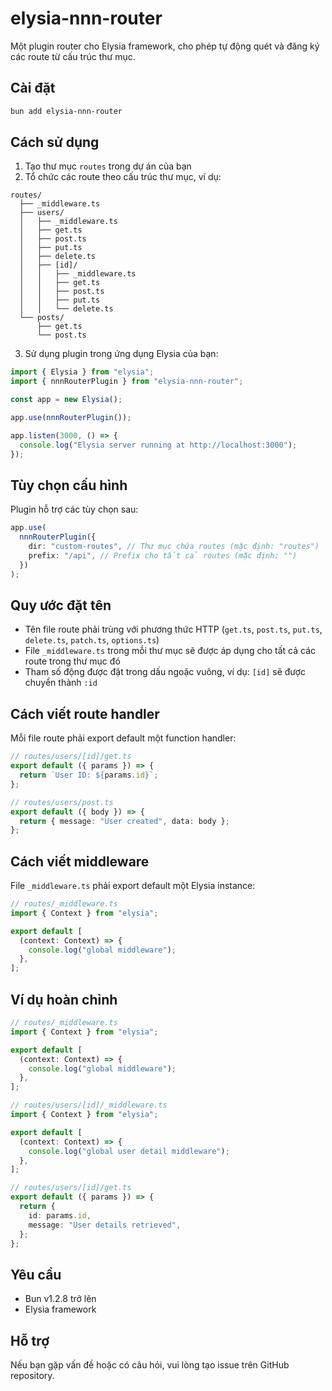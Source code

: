 # elysia-nnn-router

Một plugin router cho Elysia framework, cho phép tự động quét và đăng ký các route từ cấu trúc thư mục.

## Cài đặt

```bash
bun add elysia-nnn-router
```

## Cách sử dụng

1. Tạo thư mục `routes` trong dự án của bạn
2. Tổ chức các route theo cấu trúc thư mục, ví dụ:

```
routes/
  ├── _middleware.ts
  ├── users/
  │   ├── _middleware.ts
  │   ├── get.ts
  │   ├── post.ts
  │   ├── put.ts
  │   ├── delete.ts
  │   ├── [id]/
  │   │   ├── _middleware.ts
  │   │   ├── get.ts
  │   │   ├── post.ts
  │   │   ├── put.ts
  │   │   └── delete.ts
  └── posts/
      ├── get.ts
      └── post.ts
```

3. Sử dụng plugin trong ứng dụng Elysia của bạn:

```typescript
import { Elysia } from "elysia";
import { nnnRouterPlugin } from "elysia-nnn-router";

const app = new Elysia();

app.use(nnnRouterPlugin());

app.listen(3000, () => {
  console.log("Elysia server running at http://localhost:3000");
});
```

## Tùy chọn cấu hình

Plugin hỗ trợ các tùy chọn sau:

```typescript
app.use(
  nnnRouterPlugin({
    dir: "custom-routes", // Thư mục chứa routes (mặc định: "routes")
    prefix: "/api", // Prefix cho tất cả routes (mặc định: "")
  })
);
```

## Quy ước đặt tên

- Tên file route phải trùng với phương thức HTTP (`get.ts`, `post.ts`, `put.ts`, `delete.ts`, `patch.ts`, `options.ts`)
- File `_middleware.ts` trong mỗi thư mục sẽ được áp dụng cho tất cả các route trong thư mục đó
- Tham số động được đặt trong dấu ngoặc vuông, ví dụ: `[id]` sẽ được chuyển thành `:id`

## Cách viết route handler

Mỗi file route phải export default một function handler:

```typescript
// routes/users/[id]/get.ts
export default ({ params }) => {
  return `User ID: ${params.id}`;
};

// routes/users/post.ts
export default ({ body }) => {
  return { message: "User created", data: body };
};
```

## Cách viết middleware

File `_middleware.ts` phải export default một Elysia instance:

```typescript
// routes/_middleware.ts
import { Context } from "elysia";

export default [
  (context: Context) => {
    console.log("global middleware");
  },
];
```

## Ví dụ hoàn chỉnh

```typescript
// routes/_middleware.ts
import { Context } from "elysia";

export default [
  (context: Context) => {
    console.log("global middleware");
  },
];

// routes/users/[id]/_middleware.ts
import { Context } from "elysia";

export default [
  (context: Context) => {
    console.log("global user detail middleware");
  },
];

// routes/users/[id]/get.ts
export default ({ params }) => {
  return {
    id: params.id,
    message: "User details retrieved",
  };
};
```

## Yêu cầu

- Bun v1.2.8 trở lên
- Elysia framework

## Hỗ trợ

Nếu bạn gặp vấn đề hoặc có câu hỏi, vui lòng tạo issue trên GitHub repository.
